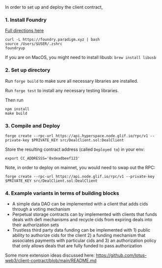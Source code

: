 In order to set up and deploy the client contract,

### 1. Install Foundry

[Full directions here](https://github.com/foundry-rs/foundry)

```
curl -L https://foundry.paradigm.xyz | bash
source /Users/$USER/.zshrc
foundryup
```

If you are on MacOS, you might need to install libusb: `brew install libusb`

### 2. Set up directory


Run `forge build` to make sure all necessary libraries are installed.

Run `forge test` to install any necessary testing libraries.

Then run 
```
npm install
make build
```
### 3. Compile and Deploy

```
forge create --rpc-url https://api.hyperspace.node.glif.io/rpc/v1 --private-key $PRIVATE_KEY src/DealClient.sol:DealClient
```

Store the resulting contract address (called `Deployed to`) in your env:
```
export CC_ADDRESSS='0xdeadbeef123'
```

Note, in order to deploy on mainnet, you would need to swap out the RPC:
```
forge create --rpc-url https://api.node.glif.io/rpc/v1 --private-key $PRIVATE_KEY src/DealClient.sol:DealClient
```


### 4. Example variants in terms of building blocks

* A simple data DAO can be implemented with a client that adds cids through a voting mechanism
* Perpetual storage contracts can by implemented with clients that funds deals with defi mechanisms and recycle cids from expiring deals into their authorization sets
* Trustless third party data funding can be implemented with 1) public ability to authorize cids for the client 2) a funding mechanism that associates payments with particular cids and 3) an authorization policy that only allows deals that are fully funded to pass authorization

Some more extension ideas discussed here: https://github.com/lotus-web3/client-contract/blob/main/README.md
